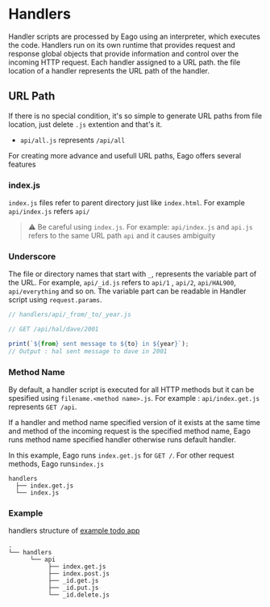 # Handlers

Handler scripts are processed by Eago using an interpreter, which executes the code. Handlers run on its own runtime that provides request and response global objects that provide information and control over the incoming HTTP request. Each handler assigned to a URL path. the file location of a handler represents the URL path of the handler.

## URL Path

If there is no special condition, it's so simple to generate URL paths from file location, just delete `.js` extention and that's it.

- `api/all.js` represents `/api/all`

For creating more advance and usefull URL paths, Eago offers several features

### index.js

`index.js` files refer to parent directory just like `index.html`. For example `api/index.js` refers `api/`

> :warning: Be careful using `index.js`. For example: `api/index.js` and `api.js` refers to the same URL path `api` and it causes ambiguity

### Underscore

The file or directory names that start with `_`, represents the variable part of the URL. For example, `api/_id.js` refers to `api/1` , `api/2`, `api/HAL900`, `api/everything` and so on. The variable part can be readable in Handler script using `request.params`.

```javascript
// handlers/api/_from/_to/_year.js

// GET /api/hal/dave/2001

print(`${from} sent message to ${to} in ${year}`);
// Output : hal sent message to dave in 2001
```

### Method Name

By default, a handler script is executed for all HTTP methods but it can be spesified using `filename.<method name>.js`. For example : `api/index.get.js` represents `GET /api`.

If a handler and method name specified version of it exists at the same time and method of the incoming request is the specified method name, Eago runs method name specified handler otherwise runs default handler.

In this example, Eago runs `index.get.js` for `GET /`. For other request methods, Eago runs`index.js`

```
handlers
  ├── index.get.js
  └── index.js
```

### Example

handlers structure of [example todo app](https://github.com/ahmetcanozcan/eago/tree/master/examples/app/todo_app)

```
.
└── handlers
      └── api
           ├── index.get.js
           ├── index.post.js
           ├── _id.get.js
           ├── _id.put.js
           └── _id.delete.js
```
